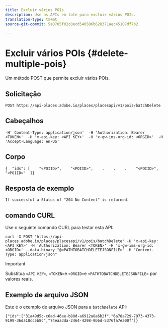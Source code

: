 ```yaml
---
title: Excluir vários POIs
description: Use as APIs em lote para excluir vários POIs.
translation-type: tm+mt
source-git-commit: 5a0705f02c8ecd540506b628371aec45107df7b2

---
```




# Excluir vários POIs {#delete-multiple-pois}

Um método POST que permite excluir vários POIs.

## Solicitação

```text
POST https://api-places.adobe.io/places/placesapi/v1/pois/batchDelete
```

## Cabeçalhos

```text
-H' Content-Type: application/json'  -H 'Authorization: Bearer <TOKEN>'  -H 'x-api-key: <API KEY>'  -H 'x-gw-ims-org-id: <ORGID>'  -H 'Accept-Language: en-US'
```

## Corpo

```text
{  "ids": [    "<POIID>",    "<POIID>",    .    .    .    "<POIID>",    "<POIID>"  ]}
```

## Resposta de exemplo

```text
If successful a Status of "204 No Content" is returned.
```

## comando CURL

Use o seguinte comando CURL para testar esta API:

```text
curl -X POST 'https://api-places.adobe.io/places/placesapi/v1/pois/batchDelete' -H 'x-api-key: <API KEY>' -H 'Authorization: Bearer <TOKEN>' -H 'x-gw-ims-org-id: <ORGID>' --data-binary "@<PATHTOBATCHDELETEJSONFILE>" -H "Content-Type: application/json"
```

>[!IMPORTANT]
>
>Substitua `<API KEY>`, `<TOKEN>`e `<ORGID>`e `<PATHTOBATCHDELETEJSONFILE>` por valores reais.

## Exemplo de arquivo JSON

Este é o exemplo de arquivo JSON para a `batchDelete` API:

```text
{​"ids":["31a49d5c-c6ad-46ae-b88d-a6912a8a6b2f","6a78a729-7973-4373-9199-36da18cc5b8c","74eaa3da-2464-4298-9b6d-5376fa7ea00f"]​}
```
